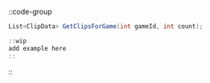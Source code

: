 ::code-group
  ```csharp [Method]
  List<ClipData> GetClipsForGame(int gameId, int count);
  ```
  ```csharp [Example]
  ::wip
  add example here
  ::
  ```
::